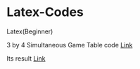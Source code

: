 # Latex-Codes
Latex(Beginner)

3 by 4 Simultaneous Game Table code 
[Link](./Simultaneous_Game_Tables.tex)

Its result
[Link](./3by4gametable.png)
